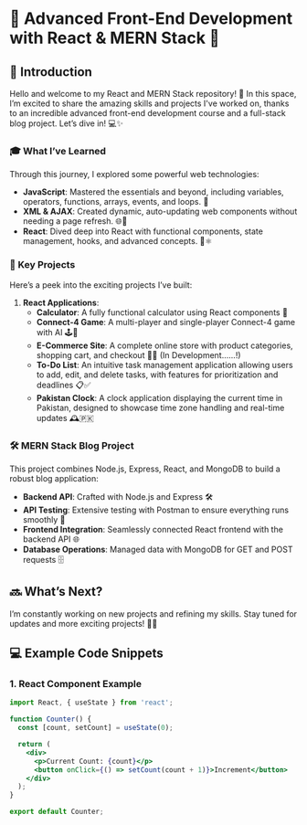 # 🚀 Advanced Front-End Development with React & MERN Stack 🎉

## 🌟 Introduction

Hello and welcome to my React and MERN Stack repository! 🎉 In this space, I’m excited to share the amazing skills and projects I've worked on, thanks to an incredible advanced front-end development course and a full-stack blog project. Let’s dive in! 💻✨

### 🎓 What I’ve Learned

Through this journey, I explored some powerful web technologies:

- **JavaScript**: Mastered the essentials and beyond, including variables, operators, functions, arrays, events, and loops. 🧩
- **XML & AJAX**: Created dynamic, auto-updating web components without needing a page refresh. 🌐🔄
- **React**: Dived deep into React with functional components, state management, hooks, and advanced concepts. 🧩⚛️

### 🚀 Key Projects

Here’s a peek into the exciting projects I’ve built:

1. **React Applications**:
   - **Calculator**: A fully functional calculator using React components 🧮
   - **Connect-4 Game**: A multi-player and single-player Connect-4 game with AI 🕹️🤖
   - **E-Commerce Site**: A complete online store with product categories, shopping cart, and checkout 🎁🛒 (In Development......!)
   - **To-Do List**: An intuitive task management application allowing users to add, edit, and delete tasks, with features for prioritization and deadlines 📋✅
   - **Pakistan Clock**: A clock application displaying the current time in Pakistan, designed to showcase time zone handling and real-time updates 🕰️🇵🇰

### 🛠️ MERN Stack Blog Project

This project combines Node.js, Express, React, and MongoDB to build a robust blog application:

- **Backend API**: Crafted with Node.js and Express 🛠️
- **API Testing**: Extensive testing with Postman to ensure everything runs smoothly 🧪
- **Frontend Integration**: Seamlessly connected React frontend with the backend API 🌐
- **Database Operations**: Managed data with MongoDB for GET and POST requests 🗄️

## 🔜 What’s Next?

I’m constantly working on new projects and refining my skills. Stay tuned for updates and more exciting projects! 🌟🚀


## 💻 Example Code Snippets

### 1. React Component Example
```jsx
import React, { useState } from 'react';

function Counter() {
  const [count, setCount] = useState(0);

  return (
    <div>
      <p>Current Count: {count}</p>
      <button onClick={() => setCount(count + 1)}>Increment</button>
    </div>
  );
}

export default Counter;
